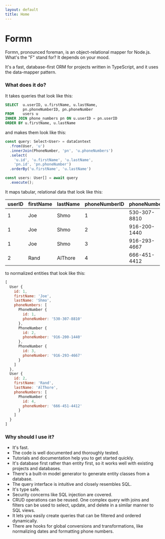 ```yaml
---
layout: default
title: Home
---
```


# Formn

Formn, pronounced foreman, is an object-relational mapper for Node.js. What's
the "F" stand for? It depends on your mood.

It's a fast, database-first ORM for projects written in TypeScript, and it uses
the data-mapper pattern.

### What does it do?

It takes queries that look like this:

```sql
SELECT  u.userID, u.firstName, u.lastName,
        pn.phoneNumberID, pn.phoneNumber
FROM    users u
INNER JOIN phone_numbers pn ON u.userID = pn.userID
ORDER BY u.firstName, u.lastName
```

and makes them look like this:

```typescript
const query: Select<User> = dataContext
  .from(User, 'u')
  .innerJoin(PhoneNumber, 'pn', 'u.phoneNumbers')
  .select(
    'u.id', 'u.firstName', 'u.lastName',
    'pn.id', 'pn.phoneNumber')
  .orderBy('u.firstName', 'u.lastName')

const users: User[] = await query
  .execute();
```

It maps tabular, relational data that look like this:

| userID | firstName | lastName | phoneNumberID | phoneNumber  |
|--------|-----------|----------|---------------|--------------|
| 1      | Joe       | Shmo     | 1             | 530-307-8810 |
| 1      | Joe       | Shmo     | 2             | 916-200-1440 |
| 1      | Joe       | Shmo     | 3             | 916-293-4667 |
| 2      | Rand      | AlThore  | 4             | 666-451-4412 |

to normalized entities that look like this:

```javascript
[
  User {
    id: 1,
    firstName: 'Joe',
    lastName: 'Shmo',
    phoneNumbers: [
      PhoneNumber {
        id: 1,
        phoneNumber: '530-307-8810'
      },
      PhoneNumber {
        id: 2,
        phoneNumber: '916-200-1440'
      },
      PhoneNumber {
        id: 3,
        phoneNumber: '916-293-4667'
      }
    ]
  },
  User {
    id: 2,
    firstName: 'Rand',
    lastName: 'AlThore',
    phoneNumbers: [
      PhoneNumber {
        id: 4,
        phoneNumber: '666-451-4412'
      }
    ]
  }
]
```

### Why should I use it?

* It's fast.
* The code is well documented and thoroughly tested.
* Tutorials and documentation help you to get started quickly.
* It's database first rather than entity first, so it works well with existing
  projects and databases.
* There's a built-in model generator to generate entity classes from a
  database.
* The query interface is intuitive and closely resembles SQL.
* It's type safe.
* Security concerns like SQL injection are covered.
* CRUD operations can be reused.  One complex query with joins and filters can
  be used to select, update, and delete in a similar manner to SQL views.
* It lets you easily create queries that can be filtered and ordered
  dynamically.
* There are hooks for global conversions and transformations, like normalizing
  dates and formatting phone numbers.

